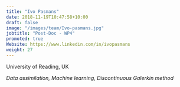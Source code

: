 ```yaml
---
title: "Ivo Pasmans"
date: 2018-11-19T10:47:58+10:00
draft: false
image: "/images/team/Ivo-pasmans.jpg"
jobtitle: "Post-Doc - WP4"
promoted: true
Website: https://www.linkedin.com/in/ivopasmans
weight: 27
---
```


University of Reading, UK

*Data assimilation, Machine learning, Discontinuous Galerkin method*
